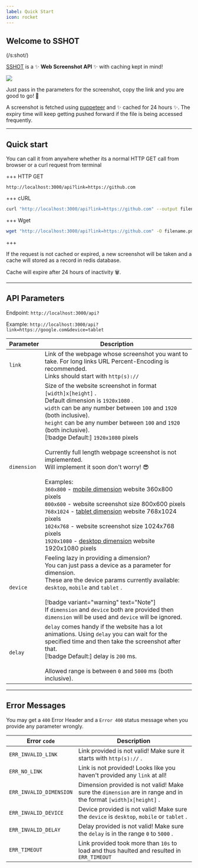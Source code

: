 ```yaml
---
label: Quick Start
icon: rocket
---
```

## Welcome to SSHOT

(/s:shot/)

[SSHOT](https://sshot.x-axis.me/) is a :sparkles: **Web Screenshot API** :sparkles: with caching kept in mind!

![](./sshot.png)

Just pass in the parameters for the screenshot, copy the link and you are good to go! :rocket:

A screenshot is fetched using [puppeteer](https://github.com/puppeteer/puppeteer) and :sparkles: cached for 24 hours :sparkles:. The expiry time will keep getting pushed forward if the file is being accessed frequently.

---

## Quick start

You can call it from anywhere whether its a normal HTTP GET call from browser or a curl request from terminal

+++ HTTP GET

```
http://localhost:3000/api?link=https://github.com
```

+++ cURL

```bash
curl "http://localhost:3000/api?link=https://github.com" --output filename.png
```

+++ Wget

```bash
wget "http://localhost:3000/api?link=https://github.com" -O filename.png
```

+++

If the request is not cached or expired, a new screenshot will be taken and a cache will stored as a record in redis database.

Cache will expire after 24 hours of inactivity :wastebasket:.

---

## API Parameters

Endpoint: ```http://localhost:3000/api?```

Example: ```http://localhost:3000/api?link=https://google.com&device=tablet```

| Parameter   | Description |
| ----------- | ----------- |
| `link`      | Link of the webpage whose screenshot you want to take. For long links URL Percent-Encoding is recommended.<br />Links should start with `http(s)://` |
| `dimension` | Size of the website screenshot in format `[width]x[height]` .<br /> Default dimension is `1920x1080` .<br /> `width` can be any number between `100` and `1920` (both inclusive).<br /> `height` can be any number between `100` and `1920` (both inclusive).<br />[!badge Default:] `1920x1080` pixels<br /><br /> Currently full length webpage screenshot is not implemented.<br /> Will implement it soon don't worry! :sunglasses:<br /><br /> Examples: <br />`360x800` - [mobile dimension](https://gs.statcounter.com/screen-resolution-stats/mobile/worldwide) website 360x800 pixels<br />`800x600` - website screenshot size 800x600 pixels<br/>`768x1024` - [tablet dimension](https://gs.statcounter.com/screen-resolution-stats/tablet/worldwide) website 768x1024 pixels<br />`1024x768` - website screenshot size 1024x768 pixels<br />`1920x1080` - [desktop dimension](https://gs.statcounter.com/screen-resolution-stats/desktop/worldwide) website 1920x1080 pixels<br /> |
| `device`    | Feeling lazy in providing a dimension?<br />You can just pass a device as a parameter for dimension.<br />These are the device params currently available: `desktop`, `mobile` and `tablet` .<br /><br />[!badge variant="warning" text="Note"]<br />If `dimension` and `device` both are provided then `dimension` will be used and `device` will be ignored. |
| `delay`     | `delay` comes handy if the website has a lot animations. Using `delay` you can wait for the specified time and then take the screenshot after that.<br />[!badge Default:] delay is `200` ms.<br /><br />Allowed range is between `0` and `5000` ms (both inclusive). |

---

## Error Messages

You may get a `400` Error Header and a `Error 400` status message when you provide any parameter wrongly.

| Error `code`            | Description                                                                                                    |
| ----------------------- | -------------------------------------------------------------------------------------------------------------- |
| `ERR_INVALID_LINK`      | Link provided is not valid! Make sure it starts with `http(s)://` .                                            |
| `ERR_NO_LINK`           | Link is not provided! Looks like you haven't provided any `link` at all!                                       |
| `ERR_INVALID_DIMENSION` | Dimension provided is not valid! Make sure the `dimension` are in range and in the format `[width]x[height]` . |
| `ERR_INVALID_DEVICE`    | Device provided is not valid! Make sure the `device` is `desktop`, `mobile` or `tablet` .                      |
| `ERR_INVALID_DELAY`     | Delay provided is not valid! Make sure the `delay` is in the range `0` to `5000` .                             |
| `ERR_TIMEOUT`           | Link provided took more than `10s` to load and thus haulted and resulted in `ERR_TIMEOUT`                      |